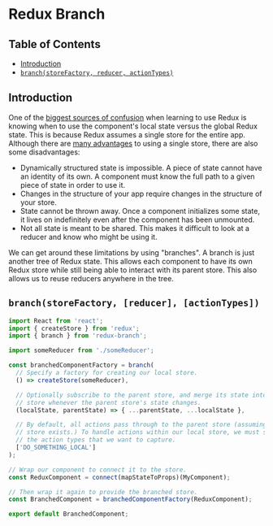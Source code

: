 # Redux Branch

## Table of Contents
* [Introduction](#introduction)
* [`branch(storeFactory, reducer, actionTypes)`](#branchstorefactory-reducer-actiontypes)

## Introduction
One of the [biggest sources of confusion](https://github.com/reactjs/redux/issues/1385) when learning to use Redux is knowing when to use the component's local state versus the global Redux state. This is because Redux assumes a single store for the entire app. Although there are [many advantages](http://stackoverflow.com/questions/32461229/why-use-redux-over-facebook-flux) to using a single store, there are also some disadvantages:

* Dynamically structured state is impossible. A piece of state cannot have an identity of its own. A component must know the full path to a given piece of state in order to use it.
* Changes in the structure of your app require changes in the structure of your store.
* State cannot be thrown away. Once a component initializes some state, it lives on indefinitely even after the component has been unmounted.
* Not all state is meant to be shared. This makes it difficult to look at a reducer and know who might be using it.

We can get around these limitations by using "branches". A branch is just another tree of Redux state. This allows each component to have its own Redux store while still being able to interact with its parent store. This also allows us to reuse reducers anywhere in the tree.

## `branch(storeFactory, [reducer], [actionTypes])`
```js
import React from 'react';
import { createStore } from 'redux';
import { branch } from 'redux-branch';

import someReducer from './someReducer';

const branchedComponentFactory = branch(
  // Specify a factory for creating our local store.
  () => createStore(someReducer),

  // Optionally subscribe to the parent store, and merge its state into our local
  // store whenever the parent store's state changes.
  (localState, parentState) => { ...parentState, ...localState },

  // By default, all actions pass through to the parent store (assuming a parent
  // store exists.) To handle actions within our local store, we must specify
  // the action types that we want to capture.
  ['DO_SOMETHING_LOCAL']
);

// Wrap our component to connect it to the store.
const ReduxComponent = connect(mapStateToProps)(MyComponent);

// Then wrap it again to provide the branched store.
const BranchedComponent = branchedComponentFactory(ReduxComponent);

export default BranchedComponent;
```
